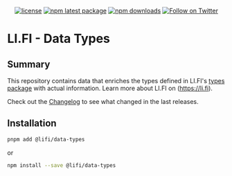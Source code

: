 <div align="center">

[![license](https://img.shields.io/badge/license-Apache%202-blue)](/LICENSE.md)
[![npm latest package](https://img.shields.io/npm/v/@lifi/data-types/latest.svg)](https://www.npmjs.com/package/@lifi/data-types)
[![npm downloads](https://img.shields.io/npm/dm/@lifi/data-types.svg)](https://www.npmjs.com/package/@lifi/data-types)
[![Follow on Twitter](https://img.shields.io/twitter/follow/lifiprotocol.svg?label=follow+LI.FI)](https://twitter.com/lifiprotocol)

</div>

# LI.FI - Data Types

## Summary

This repository contains data that enriches the types defined in LI.FI's [types package](https://github.com/lifinance/types) with actual information.
Learn more about LI.FI on (https://li.fi).

Check out the [Changelog](./CHANGELOG.md) to see what changed in the last releases.

## Installation

```bash
pnpm add @lifi/data-types
```

or

```bash
npm install --save @lifi/data-types
```
